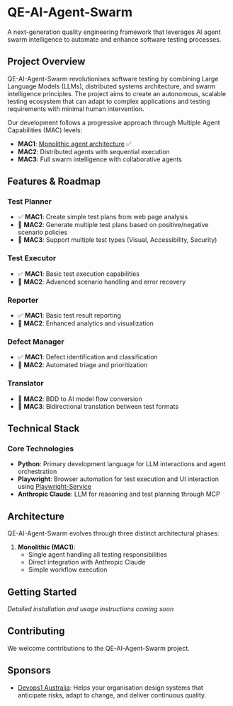# QE-AI-Agent-Swarm

A next-generation quality engineering framework that leverages AI agent swarm intelligence to automate and enhance software testing processes.

## Project Overview

QE-AI-Agent-Swarm revolutionises software testing by combining Large Language Models (LLMs), distributed systems architecture, and swarm intelligence principles. The project aims to create an autonomous, scalable testing ecosystem that can adapt to complex applications and testing requirements with minimal human intervention.

Our development follows a progressive approach through Multiple Agent Capabilities (MAC) levels:

- **MAC1**: [Monolithic agent architecture](/monolith/README.md) ✅
- **MAC2**: Distributed agents with sequential execution
- **MAC3**: Full swarm intelligence with collaborative agents

## Features & Roadmap

### Test Planner
- ✅ **MAC1**: Create simple test plans from web page analysis
- 🔄 **MAC2**: Generate multiple test plans based on positive/negative scenario policies
- 🔄 **MAC3**: Support multiple test types (Visual, Accessibility, Security)

### Test Executor
- ✅ **MAC1**: Basic test execution capabilities
- 🔄 **MAC2**: Advanced scenario handling and error recovery

### Reporter
- ✅ **MAC1**: Basic test result reporting
- 🔄 **MAC2**: Enhanced analytics and visualization

### Defect Manager
- ✅ **MAC1**: Defect identification and classification
- 🔄 **MAC2**: Automated triage and prioritization

### Translator
- 🔄 **MAC2**: BDD to AI model flow conversion
- 🔄 **MAC3**: Bidirectional translation between test formats

## Technical Stack

### Core Technologies
- **Python**: Primary development language for LLM interactions and agent orchestration
- **Playwright**: Browser automation for test execution and UI interaction using [Playwright-Service](https://github.com/ale-sanchez-g/playwright-service)
- **Anthropic Claude**: LLM for reasoning and test planning through MCP

## Architecture

QE-AI-Agent-Swarm evolves through three distinct architectural phases:

1. **Monolithic (MAC1)**:
   - Single agent handling all testing responsibilities
   - Direct integration with Anthropic Claude
   - Simple workflow execution

## Getting Started

*Detailed installation and usage instructions coming soon*

## Contributing

We welcome contributions to the QE-AI-Agent-Swarm project.


## Sponsors

- [Devops1 Australia](https://devops1.com.au/): Helps your organisation design systems that anticipate risks, adapt to change, and deliver continuous quality.